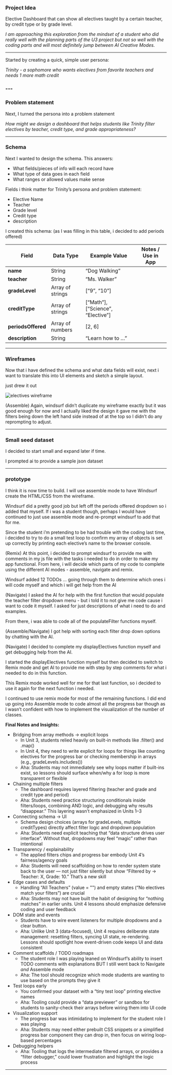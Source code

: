 ### **Project Idea** 

Elective Dashboard that can show all electives taught by a certain teacher, by credit type or by grade level.

*I am approaching this exploration from the mindset of a student who did really well with the planning parts of the U3 project but not so well with the coding parts and will most definitely jump between AI Creative Modes.*

---

Started by creating a quick, simple user persona: 

*Trinity \- a sophomore who wants electives from favorite teachers and needs 1 more math credit*

### ---

### **Problem statement**

Next, I turned the persona into a problem statement

*How might we design a dashboard that helps students like Trinity filter electives by teacher, credit type, and grade appropriateness?*

---

### **Schema** 

Next I wanted to design the schema. This answers:

* What fields/pieces of info will each record have  
* What type of data goes in each field  
* What ranges or allowed values make sense

Fields i think matter for Trinity’s persona and problem statement:

* Elective Name  
* Teacher  
* Grade level  
* Credit type  
* description

I created this schema: (as I was filling in this table, i decided to add periods offered)

| Field | Data Type | Example Value | Notes / Use in App |
| ----- | ----- | ----- | ----- |
| **name** | String | “Dog Walking” |  |
| **teacher** | String | “Ms. Walker” |  |
| **gradeLevel** | Array of strings | \[“9”, “10”\] |  |
| **creditType** | Array of strings | \[“Math”\], \[“Science”, “Elective”\] |  |
| **periodsOffered** | Array of numbers | \[2, 6\] |  |
| **description** | String | “Learn how to …” |  |

---

### **Wireframes**

Now that i have defined the schema and what data fields will exist, next i want to translate this into UI elements and sketch a simple layout. 

just drew it out 

![electives wireframe](https://github.com/user-attachments/assets/195b3d96-61bf-49d2-af75-3cda076458ef)


(Assemble) Again, windsurf didn’t duplicate my wireframe exactly but it was good enough for now and I actually liked the design it gave me with the filters being down the left hand side instead of at the top so I didn’t do any reprompting to adjust. 

---

### **Small seed dataset**

I decided to start small and expand later if time.

I prompted ai to provide a sample json dataset

---

### **prototype**

I think it is now time to build. I will use assemble mode to have Windsurf create the HTML/CSS from the wireframe. 

Windsurf did a pretty good job but left off the periods offered dropdown so i added that myself. If i was a student though, perhaps I would have continued to just use assemble mode and re-prompt windsurf to add that for me.

Since the student i’m pretending to be had trouble with the coding last time, i decided to try to do a small test loop to confirm my array of objects is set up correctly by printing each elective’s name to the browser console. 

(Remix) At this point, i decided to prompt windsurf to provide me with comments in my js file with the tasks i needed to do in order to make my app functional. From here, i will decide which parts of my code to complete using the different AI modes \- assemble, navigate and remix. 

Windsurf added 12 TODOs … going through them to determine which ones i will code myself and which i will get help from the AI

(Navigate) I asked the AI for help with the first function that would populate the teacher filter dropdown menu \- but i told it to not give me code cause i want to code it myself. I asked for just descriptions of what i need to do and examples.

From there, i was able to code all of the populateFilter functions myself.

(Assemble/Navigate) I got help with sorting each filter drop down options by chatting with the AI. 

(Navigate) I decided to complete my displayElectives function myself and get debugging help from the AI. 

I started the displayElectives function myself but then decided to switch to Remix mode and get AI to provide me with step by step comments for what i needed to do in this function. 

This Remix mode worked well for me for that last function, so i decided to use it again for the next function i needed. 

I continued to use remix mode for most of the remaining functions. I did end up going into Assemble mode to code almost all the progress bar though as I wasn’t confident with how to implement the visualization of the number of classes. 

**Final Notes and Insights:**

* Bridging from array methods → explicit loops  
  * In Unit 3, students relied heavily on built-in methods like .filter() and .map()  
  * In Unit 4, they need to write explicit for loops for things like counting electives for the progress bar or checking membership in arrays (e.g., gradeLevels.includes())  
  * Aha: Students may not immediately see why loops matter if built-ins exist, so lessons should surface when/why a for loop is more transparent or flexible  
* Chaining multiple filters  
  * The dashboard requires layered filtering (teacher and grade and credit type and period)  
  * Aha: Students need practice structuring conditionals inside filters/loops, combining AND logic, and debugging why results “disappear.” This layering wasn’t emphasized in Units 1–3  
* Connecting schema → UI  
  * Schema design choices (arrays for gradeLevels, multiple creditTypes) directly affect filter logic and dropdown population  
  * Aha: Students need explicit teaching that “data structure drives user interface”. Without that, dropdowns may feel “magic” rather than intentional  
* Transparency / explainability  
  * The applied filters chips and progress bar embody Unit 4’s fairness/agency goals  
  * Aha: Students will need scaffolding on how to render system state back to the user — not just filter silently but show “Filtered by → Teacher: X, Grade: 10.” That’s a new skill  
* Edge cases and defaults  
  * Handling “All Teachers” (value \= "") and empty states (“No electives match your filters”) are crucial  
  * Aha: Students may not have built the habit of designing for “nothing matches” in earlier units. Unit 4 lessons should emphasize defensive coding and user feedback  
* DOM state and events  
  * Students have to wire event listeners for multiple dropdowns and a clear button.  
  * Aha: Unlike Unit 3 (data-focused), Unit 4 requires deliberate state management: resetting filters, syncing UI state, re-rendering. Lessons should spotlight how event-driven code keeps UI and data consistent  
* Comment scaffolds / TODO roadmaps  
  * The student role I was playing leaned on Windsurf’s ability to insert TODO comments with explanations BUT I still went back to Navigate *and* Assemble mode  
  * Aha: The tool should recognize which mode students are wanting to use based on the prompts they give it  
* Test loops early  
  * You confirmed your dataset with a “tiny test loop” printing elective names  
  * Aha: Tooling could provide a “data previewer” or sandbox for students to sanity-check their arrays before wiring them into UI code  
* Visualization support  
  * The progress bar was intimidating to implement for the student role I was playing  
  * Aha: Students may need either prebuilt CSS snippets or a simplified progress bar component they can drop in, then focus on wiring loop-based percentages  
* Debugging helpers  
  * Aha: Tooling that logs the intermediate filtered arrays, or provides a “filter debugger,” could lower frustration and highlight the logic process

  

---

